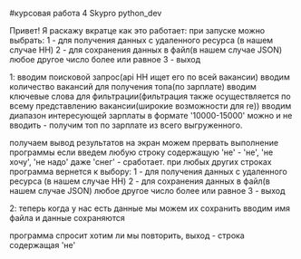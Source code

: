 #курсовая работа 4 Skypro python_dev

Привет! 
Я раскажу вкратце как это работает:
при запуске можно выбрать:
1 - для получения данных с удаленного ресурса (в нашем случае HH)
2 - для сохранения данных в файл(в нашем случае JSON)
любое другое число более или равное 3 - выход

1:
вводим поисковой запрос(api HH ищет его по всей вакансии)
вводим количество вакансий для получения топа(по зарплате)
вводим ключевые слова для фильтрации(фильтрация также осуществляется по всему представлению вакансии(широкие возможности для re))
вводим диапазон интересующей зарплаты в формате '10000-15000' можно и не вводить - получим топ по зарплате из всего выгруженного.

получаем вывод результатов на экран
можем прервать выполнение программы если введем любую строку содержащую 'не' - 'не', 'не хочу', 'не надо' даже 'снег' - сработает.
при любых других строках программа вернется к выбору:
1 - для получения данных с удаленного ресурса (в нашем случае HH)
2 - для сохранения данных в файл(в нашем случае JSON)
любое другое число более или равное 3 - выход

2:
теперь когда у нас есть данные мы можем их сохранить
вводим имя файла и данные сохраняются

программа спросит хотим ли мы повторить, выход - строка содержащая 'не'
